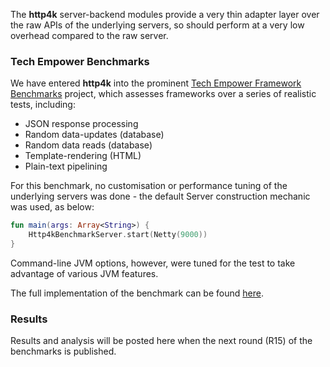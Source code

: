 The **http4k** server-backend modules provide a very thin adapter layer over the raw APIs of the underlying servers, so 
should perform at a very low overhead compared to the raw server.

### Tech Empower Benchmarks
We have entered **http4k** into the prominent [Tech Empower Framework Benchmarks](https://www.techempower.com/benchmarks/) 
project, which assesses frameworks over a series of realistic tests, including:
* JSON response processing
* Random data-updates (database)
* Random data reads (database)
* Template-rendering (HTML)
* Plain-text pipelining

For this benchmark, no customisation or performance tuning of the underlying servers was done - the default Server 
construction mechanic was used, as below:

```kotlin
fun main(args: Array<String>) {
    Http4kBenchmarkServer.start(Netty(9000))
}
```

Command-line JVM options, however, were tuned for the test to take advantage of various JVM features.

The full implementation of the benchmark can be found [here](https://github.com/TechEmpower/FrameworkBenchmarks/tree/master/frameworks/Kotlin/http4k).

### Results
Results and analysis will be posted here when the next round (R15) of the benchmarks is published.